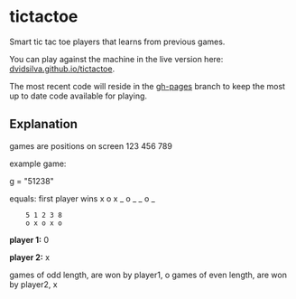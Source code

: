 tictactoe
=========

Smart tic tac toe players that learns from previous games.

You can play against the machine in the live version here: [dvidsilva.github.io/tictactoe](https://dvidsilva.github.io/tictactoe).

The most recent code will reside in the [gh-pages](https://github.com/dvidsilva/tictactoe/tree/gh-pages) branch to keep the most up to date code available for playing. 


Explanation
--------


games are positions on screen
123
456
789

example game:

g = "51238"

equals: first player wins
        x o x
        _ o _
        _ o _

        5 1 2 3 8 
        o x o x o

**player 1:** 0

**player 2:** x

games of odd length, are won by player1, o
games of even length, are won by player2, x
